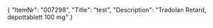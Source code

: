 {
  "ItemNr": "007298",
  "Title": "test",
  "Description": "Tradolan Retard, depottablett 100 mg"
}